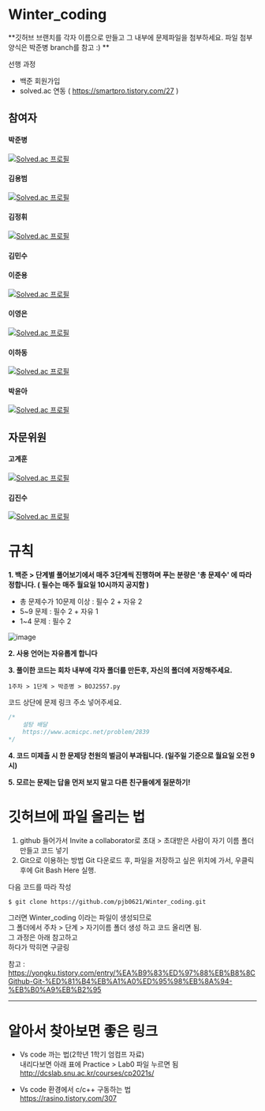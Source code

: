 # Winter_coding
**깃허브 브랜치를 각자 이름으로 만들고 그 내부에 문제파일을 첨부하세요. 파일 첨부 양식은 박준병 branch를 참고 :) **

선행 과정 
- 백준 회원가입
- solved.ac 연동 ( https://smartpro.tistory.com/27 )

## 참여자
#### 박준병   
[![Solved.ac
프로필](http://mazassumnida.wtf/api/v2/generate_badge?boj=jby2021)](https://solved.ac/jby2021)   

#### 김용범   
[![Solved.ac
프로필](http://mazassumnida.wtf/api/v2/generate_badge?boj=kybs0627)](https://solved.ac/kybs0627)    

#### 김정휘   
[![Solved.ac
프로필](http://mazassumnida.wtf/api/v2/generate_badge?boj=jhwdixez10)](https://solved.ac/jhwdixez10)   

#### 김민수   

#### 이준용   
[![Solved.ac
프로필](http://mazassumnida.wtf/api/v2/generate_badge?boj=alpakar02)](https://solved.ac/alpakar02)   

#### 이영은
[![Solved.ac
프로필](http://mazassumnida.wtf/api/v2/generate_badge?boj=euni)](https://solved.ac/euni) 

#### 이하동    
[![Solved.ac
프로필](http://mazassumnida.wtf/api/v2/generate_badge?boj=hdchris765)](https://solved.ac/hdchris765)    

#### 박윤아   
[![Solved.ac
프로필](http://mazassumnida.wtf/api/v2/generate_badge?boj=cufft)](https://solved.ac/cufft)   




## 자문위원   
#### 고계훈   
[![Solved.ac
프로필](http://mazassumnida.wtf/api/v2/generate_badge?boj=kogh2002)](https://solved.ac/kogh2002)   

#### 김진수   
[![Solved.ac
프로필](http://mazassumnida.wtf/api/v2/generate_badge?boj=js1044k)](https://solved.ac/js1044k)

# 규칙
**1. 백준 > 단계별 풀어보기에서 매주 3단계씩 진행하며 푸는 분량은 '총 문제수' 에 따라 정합니다. ( 필수는 매주 월요일 10시까지 공지함 )**
 - 총 문제수가 10문제 이상 : 필수 2 + 자유 2
 - 5~9 문제 : 필수 2 + 자유 1
 - 1~4 문제 : 필수 2

![image](https://user-images.githubusercontent.com/51842131/147884085-58a4c696-3d64-4e01-82ea-6b95f7f2ff25.png)

**2. 사용 언어는 자유롭게 합니다**

**3. 풀이한 코드는 회차 내부에 각자 폴더를 만든후, 자신의 폴더에 저장해주세요.**
```
1주차 > 1단계 > 박준병 > BOJ2557.py 
```

코드 상단에 문제 링크 주소 넣어주세요.

```js
/*
    설탕 배달
    https://www.acmicpc.net/problem/2839
*/
```

**4. 코드 미제출 시 한 문제당 천원의 벌금이 부과됩니다. (일주일 기준으로 월요일 오전 9시)**

**5. 모르는 문제는 답을 먼저 보지 말고 다른 친구들에게 질문하기!**



# 깃허브에 파일 올리는 법
1. github 들어가서 Invite a collaborator로 초대 > 초대받은 사람이 자기 이름 폴더 만들고 코드 넣기
2. Git으로 이용하는 방법
 Git 다운로드 후, 파일을 저장하고 싶은 위치에 가서, 우클릭 후에 Git Bash Here 실행.
 
 다음 코드를 따라 작성
 
 ```
 $ git clone https://github.com/pjb0621/Winter_coding.git
 ```
 
 그러면 Winter_coding 이라는 파일이 생성되므로   
 그 폴더에서 주차 > 단계 > 자기이름 폴더 생성 하고 코드 올리면 됨.   
 그 과정은 아래 참고하고   
 하다가 막히면 구글링    
 
 참고 : https://yongku.tistory.com/entry/%EA%B9%83%ED%97%88%EB%B8%8CGithub-Git-%ED%81%B4%EB%A1%A0%ED%95%98%EB%8A%94-%EB%B0%A9%EB%B2%95




---
# 알아서 찾아보면 좋은 링크


- Vs code 까는 법(2학년 1학기 엄컴프 자료)   
  내리다보면 아래 표에 Practice > Lab0 파일 누르면 됨   
  http://dcslab.snu.ac.kr/courses/cp2021s/


- Vs code 환경에서 c/c++ 구동하는 법   
  https://rasino.tistory.com/307
